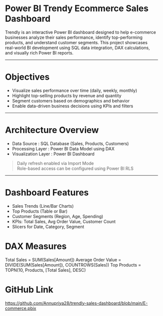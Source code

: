 # Power BI Trendy Ecommerce Sales Dashboard

Trendly is an interactive Power BI dashboard designed to help e-commerce businesses analyze their sales performance, identify top-performing products, and understand customer segments. This project showcases real-world BI development using SQL data integration, DAX calculations, and visually rich Power BI reports.

---

# Objectives

-    Visualize sales performance over time (daily, weekly, monthly)
-    Highlight top-selling products by revenue and quantity
-    Segment customers based on demographics and behavior
-    Enable data-driven business decisions using KPIs and filters

---

# Architecture Overview

- Data Source : SQL Database (Sales, Products, Customers)
- Processing Layer : Power BI Data Model using DAX
- Visualization Layer : Power BI Dashboard

> Daily refresh enabled via Import Mode  
> Role-based access can be configured using Power BI RLS

---

# Dashboard Features

- Sales Trends (Line/Bar Charts)
- Top Products (Table or Bar)
- Customer Segments (Region, Age, Spending)
- KPIs: Total Sales, Avg Order Value, Customer Count
- Slicers for Date, Category, Segment

# DAX Measures

Total Sales = SUM(Sales[Amount])
Average Order Value = DIVIDE(SUM(Sales[Amount]), COUNTROWS(Sales))
Top Products = TOPN(10, Products, [Total Sales], DESC)


# GitHub Link
https://github.com/Annupriya28/trendly-sales-dashboard/blob/main/E-commerce.pbix
